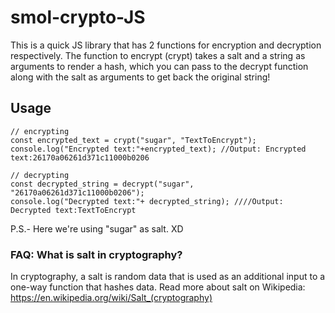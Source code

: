 # smol-crypto-JS
 This is a quick JS library that has 2 functions for encryption and decryption respectively. The function to encrypt (crypt) takes a salt and a string as arguments to render a hash, which you can pass to the decrypt function along with the salt as arguments to get back the original string! 

## Usage
```
// encrypting
const encrypted_text = crypt("sugar", "TextToEncrypt");
console.log("Encrypted text:"+encrypted_text); //Output: Encrypted text:26170a06261d371c11000b0206

// decrypting
const decrypted_string = decrypt("sugar", "26170a06261d371c11000b0206");
console.log("Decrypted text:"+ decrypted_string); ////Output: Decrypted text:TextToEncrypt
```
P.S.- Here we're using "sugar" as salt. XD

### FAQ: What is salt in cryptography?
In cryptography, a salt is random data that is used as an additional input to a one-way function that hashes data.
Read more about salt on Wikipedia: https://en.wikipedia.org/wiki/Salt_(cryptography)